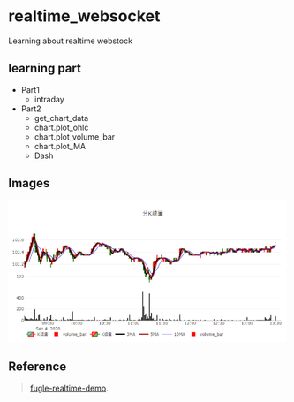 # realtime_websocket

Learning about realtime webstock


## learning part

* Part1
  * intraday
* Part2
  * get_chart_data
  * chart.plot_ohlc
  * chart.plot_volume_bar
  * chart.plot_MA
  * Dash


## Images

![demo_part2](images/demo_part2.png)


## Reference
>  [fugle-realtime-demo](https://github.com/fortuna-intelligence/fugle-realtime-demo/).
